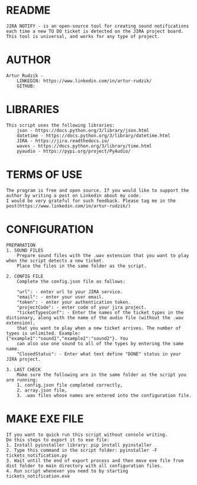 # README
    JIRA NOTIFY - is an open-source tool for creating sound notifications
    each time a new TO DO ticket is detected on the JIRA project board.
    This tool is universal, and works for any type of project.

# AUTHOR 
    Artur Rudzik - 
        LINKEDIN: https://www.linkedin.com/in/artur-rudzik/
        GITHUB: 

# LIBRARIES
    This script uses the following libraries:
        json - https://docs.python.org/3/library/json.html
        datetime - https://docs.python.org/3/library/datetime.html
        JIRA - https://jira.readthedocs.io/
        waves - https://docs.python.org/3/library/time.html
        pyaudio - https://pypi.org/project/PyAudio/

# TERMS OF USE
    The program is free and open source. If you would like to support the author by writing a post on Linkedin about my code. 
    I would be very grateful for such feedback. Please tag me in the post(https://www.linkedin.com/in/artur-rudzik/)
    
# CONFIGURATION
    PREPARATION
    1. SOUND FILES
        Prepare sound files with the .wav extension that you want to play when the script detects a new ticket. 
        Place the files in the same folder as the script.

    2. CONFIG FILE
        Complete the config.json file as follows:

        "url": - enter url to your JIRA service.
        "email": - enter your user email.
        "token": - enter your authentication token.
        "projectCode": - enter code of your jira project.
        "ticketTypesConf": - Enter the names of the ticket types in the dictionary, along with the name of the audio file (without the .wav extension),
        that you want to play when a new ticket arrives. The number of types is unlimited. Example: {"example1":"sound1","example2":"sound2"}. You 
        can also use one sound to all of the types by entering the same name.
        "ClosedStatus": - Enter what text define "DONE" status in your JIRA project.
    
    3. LAST CHECK
        Make sure the following are in the same folder as the script you are running:
        1. config.json file completed correctly,
        2. array.json file,
        3. .wav files whose names are entered into the configuration file.

# MAKE EXE FILE
    If you want to quick run this script without console writing.
    Do this steps to export it to exe file:
    1. Install pyinstaller library: pip install pyinstaller
    2. Type this command in the script folder: pyinstaller -F tickets_notification.py
    3. Wait until the end of export process and then move exe file from dist folder to main directory with all configuration files.
    4. Run script whenever you need to by starting tickets_notification.exe
    
